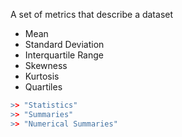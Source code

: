 A set of metrics that describe a dataset
- Mean
- Standard Deviation
- Interquartile Range
- Skewness
- Kurtosis
- Quartiles

```R Commander
>> "Statistics"
>> "Summaries"
>> "Numerical Summaries"
```
